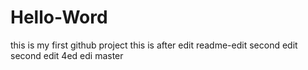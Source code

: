 # Hello-Word
this is my first github project
this is after edit
readme-edit
second edit  second edit
4ed edi
 master
